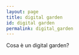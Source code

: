 ```yaml
---
layout: page
title: digital garden
id: digital garden
permalink: digital_garden
---
```


Cosa è un digital garden?